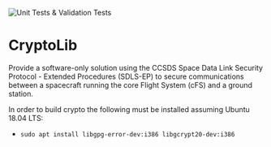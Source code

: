 ![Unit Tests & Validation Tests](https://github.com/nasa/CryptoLib/actions/workflows/citests.yml/badge.svg)

# CryptoLib

Provide a software-only solution using the CCSDS Space Data Link Security Protocol - Extended Procedures (SDLS-EP) to secure communications between a spacecraft running the core Flight System (cFS) and a ground station.

In order to build crypto the following must be installed assuming Ubuntu 18.04 LTS:
* `sudo apt install libgpg-error-dev:i386 libgcrypt20-dev:i386`
